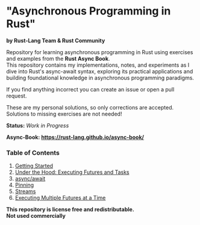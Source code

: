 # "Asynchronous Programming in Rust"
**by Rust-Lang Team & Rust Community**<br>

Repository for learning asynchronous programming in Rust using exercises and examples from the **Rust Async Book**.<br>
This repository contains my implementations, notes, and experiments as I dive into Rust's async-await syntax,
exploring its practical applications and building foundational knowledge in asynchronous programming paradigms.<br>

If you find anything incorrect you can create an issue or open a pull request.<br>

These are my personal solutions, so only corrections are accepted. Solutions to missing exercises are not needed! <br>

**Status:** *Work in Progress*

**Async-Book: https://rust-lang.github.io/async-book/**

### Table of Contents
1. [Getting Started](./01-Getting-Started)
2. [Under the Hood: Executing Futures and Tasks](./02-Under-the-Hood)
3. [async/await](./03-async-await)
4. [Pinning](./04-Pinning)
5. [Streams](./05-Streams)
6. [Executing Multiple Futures at a Time](./06-Executing-Multiple-Futures-at-a-Time)

**This repository is license free and redistributable.** <br>
**Not used commercially**